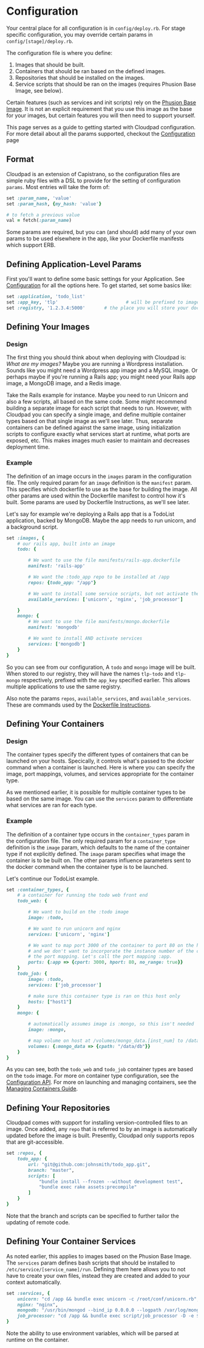 # Configuration

Your central place for all configuration is in `config/deploy.rb`. For stage specific configuration, you may override certain params in `config/[stage]/deploy.rb`.

The configuration file is where you define:

1. Images that should be built.
2. Containers that should be ran based on the defined images.
3. Repositories that should be installed on the images.
4. Service scripts that should be ran on the images (requires Phusion Base Image, see below).

Certain features (such as services and init scripts) rely on the [Phusion Base Image](http://phusion.github.io/baseimage-docker/). It is not an explicit requirement that you use this image as the base for your images, but certain features you will then need to support yourself.

This page serves as a guide to getting started with Cloudpad configuration. For more detail about all the params supported, checkout the [Configuration][configuration] page

## Format

Cloudpad is an extension of Capistrano, so the configuration files are simple ruby files with a DSL to provide for the setting of configuration `params`. Most entries will take the form of:

```ruby
set :param_name, 'value'
set :param_hash, {my_hash: 'value'}

# to fetch a previous value
val = fetch(:param_name)
```

Some params are required, but you can (and should) add many of your own params to be used elsewhere in the app, like your Dockerfile manifests which support ERB.

## Defining Application-Level Params

First you'll want to define some basic settings for your Application. See [Configuration][configuration] for all the options here. To get started, set some basics like:

```ruby
set :application, 'todo_list'
set :app_key, 'tlp'							# will be prefixed to image and container names
set :registry, '1.2.3.4:5000'		# the place you will store your docker images
```

## Defining Your Images

### Design

The first thing you should think about when deploying with Cloudpad is: *What are my images?* Maybe you are running a Wordpress installation. Sounds like you might need a Wordpress app image and a MySQL image. Or perhaps maybe if you're running a Rails app; you might need your Rails app image, a MongoDB image, and a Redis image.

Take the Rails example for instance. Maybe you need to run Unicorn and also a few scripts, all based on the same code. Some might recommend building a separate image for each script that needs to run. However, with Cloudpad you can specify a single image, and define multiple container types based on that single image as we'll see later. Thus, separate containers can be defined against the same image, using initialization scripts to configure exactly what services start at runtime, what ports are exposed, etc. This makes images much easier to maintain and decreases deployment time.

### Example

The definition of an image occurs in the `images` param in the configuration file. The only required param for an `image` definition is the `manifest` param. This specifies which dockerfile to use as the base for building the image. All other params are used within the Dockerfile manifest to control how it's built. Some params are used by Dockerfile Instructions, as we'll see later.

Let's say for example we're deploying a Rails app that is a TodoList application, backed by MongoDB. Maybe the app needs to run unicorn, and a background script.

```ruby
set :images, {
	# our rails app, built into an image
	todo: {

		# We want to use the file manifests/rails-app.dockerfile
		manifest: 'rails-app'

		# We want the :todo_app repo to be installed at /app
		repos: {todo_app: "/app"}		

		# We want to install some service scripts, but not activate them, just make them available for the container. We will see where these are defined later.
		available_services: ['unicorn', 'nginx', 'job_processor']

	}
	mongo: {
		# We want to use the file manifests/mongo.dockerfile
		manifest: 'mongodb'

		# We want to install AND activate services
		services: ['mongodb']
	}
}
```

So you can see from our configuration, A `todo` and `mongo` image will be built. When stored to our registry, they will have the names `tlp-todo` and `tlp-mongo` respectively, prefixed with the `app_key` specified earlier. This allows multiple applications to use the same registry.

Also note the params `repos`, `available_services`, and `available_services`. These are commands used by the [Dockerfile Instructions][dfi].


## Defining Your Containers

### Design

The container types specify the different types of containers that can be launched on your hosts. Specically, it controls what's passed to the docker command when a container is launched. Here is where you can specify the image, port mappings, volumes, and services appropriate for the container type.

As we mentioned earlier, it is possible for multiple container types to be based on the same image. You can use the `services` param to differentiate what services are ran for each type.

### Example

The definition of a container type occurs in the `container_types` param in the configuration file. The only required param for a `container_type` definition is the `image` param, which defaults to the name of the container type if not explicitly defined. The `image` param specifies what image the container is to be built on. The other params influence parameters sent to the docker command when the container type is to be launched.

Let's continue our TodoList example.

```ruby
set :container_types, {
	# a container for running the todo web front end
	todo_web: {

		# We want to build on the :todo image
		image: :todo,

		# We want to run unicorn and nginx
		services: ['unicorn', 'nginx']

		# We want to map port 3000 of the container to port 80 on the host,
		# and we don't want to incorporate the instance number of the container into
		# the port mapping. Let's call the port mapping :app.
		ports: {:app => {cport: 3000, hport: 80, no_range: true}}
	}
	todo_job: {
		image: :todo,
		services: ['job_processor']

		# make sure this container type is ran on this host only
		hosts: ["host1"]
	}
	mongo: {

		# automatically assumes image is :mongo, so this isn't needed
		image: :mongo,

		# map volume on host at /volumes/mongo_data.[inst_num] to /data/db in container
		volumes: {:mongo_data => {cpath: "/data/db"}}
	}
}
```

As you can see, both the `todo_web` and `todo_job` container types are based on the `todo` image. For more on container type configuration, see the [Configuration API][configuration]. For more on launching and managing containers, see the [Managing Containers Guide][managing_containers].


## Defining Your Repositories

Cloudpad comes with support for installing version-controlled files to an image. Once added, any `repo` that is referred to by an image is automatically updated before the image is built. Presently, Cloudpad only supports repos that are git-accessible.

```ruby
set :repos, {
	todo_app: {
		url: "git@github.com:johnsmith/todo_app.git",
		branch: "master",
		scripts: [
			"bundle install --frozen --without development test",
			"bundle exec rake assets:precompile"
		]
	}
}
```

Note that the branch and scripts can be specified to further tailor the updating of remote code.


## Defining Your Container Services

As noted earlier, this applies to images based on the Phusion Base Image. The `services` param defines bash scripts that should be installed to `/etc/service/[service_name]/run`. Defining them here allows you to not have to create your own files, instead they are created and added to your context automatically.

```ruby
set :services, {
	unicorn: "cd /app && bundle exec unicorn -c /root/conf/unicorn.rb",
	nginx: "nginx",
	mongodb: "/usr/bin/mongod --bind_ip 0.0.0.0 --logpath /var/log/mongodb.log"
	job_processor: "cd /app && bundle exec script/job_processor -D -e $RACK_ENV"
}
```

Note the ability to use environment variables, which will be parsed at runtime on the container.

[configuration]: ../api/configuration
[dfi]: ../api/dockerfile_instructions
[managing_containers]: managing_containers
